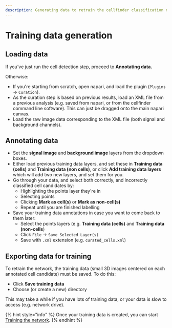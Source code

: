 ```yaml
---
description: Generating data to retrain the cellfinder classification network
---
```


# Training data generation

## Loading data

If you've just run the cell detection step, proceed to **Annotating data.** 

Otherwise:

* If you're starting from scratch, open napari, and load the plugin \(`Plugins` -&gt; `Curation`\).
* As the curation step is based on previous results, load an XML file from a previous analysis \(e.g. saved from napari, or from the cellfinder command line software\). This can just be dragged onto the main napari canvas.
* Load the raw image data corresponding to the XML file \(both signal and background channels\).

## Annotating data

* Set the **signal image** and **background image** layers from the dropdown boxes.
* Either load previous training data layers, and set these in **Training data \(cells\)** and **Training data \(non cells\)**, or click **Add training data layers** which will add two new layers, and set them for you.
* Go through your data, and select both correctly, and incorrectly classified cell candidates by:
  * Highlighting the points layer they're in
  * Selecting points
  * Clicking **Mark as cell\(s\)** or **Mark as non-cell\(s\)**
  * Repeat until you are finished labelling
* Save your training data annotations in case you want to come back to them later:
  * Select the points layers \(e.g. **Training data \(cells\)** and **Training data \(non-cells**\)
  * Click `File` -&gt; `Save Selected Layer(s)`
  * Save with `.xml` extension \(e.g. `curated_cells.xml`\)

## Exporting data for training

To retrain the network, the training data \(small 3D images centered on each annotated cell candidate\) must be saved. To do this:

* Click **Save training data**
* Choose \(or create a new\) directory

This may take a while if you have lots of training data, or your data is slow to access \(e.g. network drive\).

{% hint style="info" %}
Once your training data is created, you can start [Training the network](training-the-network.md).
{% endhint %}



